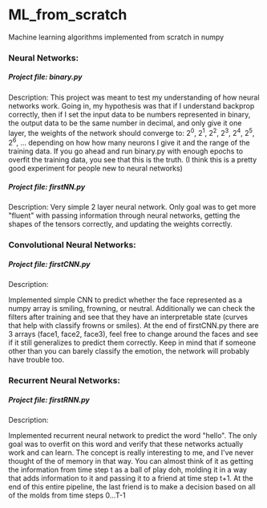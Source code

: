 # ML_from_scratch
Machine learning algorithms implemented from scratch in numpy

### Neural Networks:
##### Project file: binary.py

Description:
This project was meant to test my understanding of how neural networks work. Going in, my hypothesis was that if I understand backprop correctly, then if I set the input data to be numbers represented in binary, the output data to be the same number in decimal, and only give it one layer, the weights of the network should converge to: 2<sup>0</sup>, 2<sup>1</sup>, 2<sup>2</sup>, 2<sup>3</sup>, 2<sup>4</sup>, 2<sup>5</sup>, 2<sup>6</sup>, ... depending on how how many neurons I give it and the range of the training data. If you go ahead and run binary.py with enough epochs to overfit the training data, you see that this is the truth. (I think this is a pretty good experiment for people new to neural networks)

##### Project file: firstNN.py

Description:
Very simple 2 layer neural network. Only goal was to get more "fluent" with passing information through neural networks, getting the shapes of the tensors correctly, and updating the weights correctly.

### Convolutional Neural Networks:
##### Project file: firstCNN.py

Description:

Implemented simple CNN to predict whether the face represented as a numpy array is smiling, frowning, or neutral. Additionally we can check the filters after training and see that they have an interpretable state (curves that help with classify frowns or smiles).
At the end of firstCNN.py there are 3 arrays (face1, face2, face3), feel free to change around the faces and see if it still generalizes to predict them correctly. Keep in mind that if someone other than you can barely classify the emotion, the network will probably have trouble too.

### Recurrent Neural Networks:
##### Project file: firstRNN.py

Description:

Implemented recurrent neural network to predict the word "hello". The only goal was to overfit on this word and verify that these networks actually work and can learn. The concept is really interesting to me, and I've never thought of the of memory in that way. You can almost think of it as getting the information from time step t as a ball of play doh, molding it in a way that adds information to it and passing it to a friend at time step t+1. At the end of this entire pipeline, the last friend is to make a decision based on all of the molds from time steps 0...T-1





